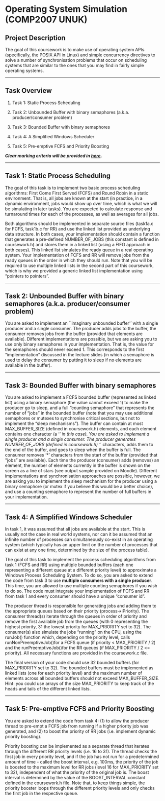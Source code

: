 # **Operating System Simulation** (COMP2007 UNUK)

## **Project Description**

The goal of this coursework is to make use of operating system APIs (specifically, the POSIX API in Linux) and simple concurrency directives to solve a number of synchronisation problems that occur on scheduling systems that are similar to the ones that you may find in fairly simple operating systems. 

----

## **Task Overview**

1. Task 1: Static Process Scheduling 

2. Task 2: Unbounded Buffer with binary semaphores (a.k.a. producer/consumer problem) 

3. Task 3: Bounded Buffer with binary semaphores

4. Task 4: A Simplified Windows Scheduler

5. Task 5: Pre-emptive FCFS and Priority Boosting

***Clear marking criteria will be provided in [here](./ProjectExplaination/coursework2019-2020-Part2-v1.0.0.pdf).***

----

## **Task 1**: Static Process Scheduling

The goal of this task is to implement two basic process scheduling algorithms: First Come First Served (FCFS) and Round Robin in a static environment. That is, all jobs are known at the start (in practice, in a dynamic environment, jobs would show up over time, which is what we will be simulating in later tasks). You are expected to calculate response and turnaround times for each of the processes, as well as averages for all jobs. 

Both algorithms should be implemented in separate source files (task1a.c for FCFS, task1b.c for RR) and use the linked list provided as underlying data structure. In both cases, your implementation should contain a function that generates a pre-defined NUMBER_OF_JOBS (this constant is defined in coursework.h) and stores them in a linked list (using a FIFO approach in both cases). This linked list simulates the ready queue in a real operating system. Your implementation of FCFS and RR will remove jobs from the ready queues in the order in which they should run. Note that you will be required to use multiple linked lists in the second part of this coursework, which is why we provided a generic linked list implementation using “pointers to pointers”.

----

## **Task 2**: Unbounded Buffer with binary semaphores (a.k.a. producer/consumer problem) 

You are asked to implement an ``imaginary unbounded buffer’’ with a single producer and a single consumer. The producer adds jobs to the buffer, the consumer removes jobs from the buffer (provided that elements are available). Different implementations are possible, but we are asking you to use only binary semaphores in your implementation. That is, the value for the semaphores should never exceed 1. This corresponds to the first “implementation” discussed in the lecture slides (in which a semaphore is used to delay the consumer by putting it to sleep if no elements are available in the buffer). 

----

## **Task 3**: Bounded Buffer with binary semaphores

You are asked to implement a FCFS bounded buffer (represented as linked list) using a binary semaphore (the value cannot exceed 1) to make the producer go to sleep, and a full “counting semaphore” that represents the number of “jobs” in the bounded buffer (note that you may use additional semaphores or mutexes to synchronise critical sections, but not to implement the “sleep mechanisms”). The buffer can contain at most MAX_BUFFER_SIZE (defined in coursework.h) elements, and each element contains one character (a ‘*’ in this case). You are asked to implement a single producer and a single consumer. The producer generates NUMBER_OF_JOBS (defined in coursework.h)  ‘*’ characters, adds them to the end of the buffer, and goes to sleep when the buffer is full. The consumer removes ‘*’ characters from the start of the buffer (provided that "jobs” are available). Each time the producer (consumer) adds (removes) an element, the number of elements currently in the buffer is shown on the screen as a line of stars (see output sample provided on Moodle). Different implementations and synchronisation approaches are possible, however, we are asking you to implement the sleep mechanism for the producer using a binary semaphore (or mutex if you believe this would be a better choice), and use a counting semaphore to represent the number of full buffers in your implementation.

----

## **Task 4**: A Simplified Windows Scheduler

In task 1, it was assumed that all jobs are available at the start. This is usually not the case in real world systems, nor can it be assumed that an infinite number of processes can simultaneously co-exist in an operating system (which typically has an upper limit on the number of processes that can exist at any one time, determined by the size of the process table). 

The goal of this task to implement the process scheduling algorithms from task 1 (FCFS and RR) using multiple bounded buffers (each one representing a different queue at a different priority level) to approximate a Windows Process Scheduling System. To do so, you are asked to extend the code from task 3 to use **multiple consumers with a single producer**. This time, you are allowed to use multiple counting semaphores if you wish to do so. The code must integrate your implementation of FCFS and RR from task 1 and every consumer should have a unique “consumer id”. 

The producer thread is responsible for generating jobs and adding them to the appropriate queues based on their priority (process->iPriority). The consumer thread(s) iterate through the queues in order of priority and remove the first available job from the queues (with 0 representing the highest priority, 31 the lowest priority for MAX_PRIORITY set to 32). The consumer(s) also simulate the jobs “running” on the CPU, using the runJob() function which, depending on the priority level, calls runNonPreemptiveJob()for a FCFS queue (if priority < MAX_PRIORITY / 2) and the runPreemptiveJob()for the RR queues (if MAX_PRIORITY / 2 <= priority). All necessary functions are provided in the coursework.c file. 

The final version of your code should use 32 bounded buffers (for MAX_PRIORITY set to 32). The bounded buffers must be implemented as linked lists (one for each priority level) and the maximum number of elements across all bounded buffers should not exceed MAX_BUFFER_SIZE. Hint: you could use arrays of the size MAX_PRIORITY to keep track of the heads and tails of the different linked lists.

----

## **Task 5**: Pre-emptive FCFS and Priority Boosting

You are asked to extend the code from task 4: (1) to allow the producer thread to pre-empt a FCFS job from running if a higher priority job was generated, and (2) to boost the priority of RR jobs (i.e. implement dynamic priority boosting).

Priority boosting can be implemented as a separate thread that iterates through the different RR priority levels (i.e. 16 to 31). The thread checks the first job in every priority level, and if the job has not run for a predetermined amount of time - called the boost interval, e.g. 100ms, the priority of the job is boosted to the maximum level for RR jobs (level 16 for MAX_PRIORITY set to 32), independent of what the priority of the original job is. The boost interval is determined by the value of the  BOOST_INTERVAL constant defined in the coursework.h file. Note that, to keep things simple, the priority booster loops through the different priority levels and only checks the first job in the respective queue.